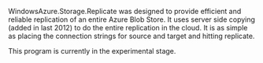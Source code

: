 WindowsAzure.Storage.Replicate was designed to provide efficient and reliable replication of an entire Azure Blob Store. It uses server side copying (added in last 2012) to do the entire replication in the cloud. It is as simple as placing the connection strings for source and target and hitting replicate.

This program is currently in the experimental stage. 
